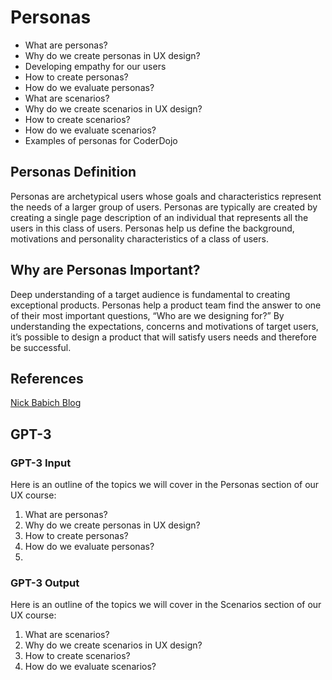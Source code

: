 # Personas

* What are personas?
* Why do we create personas in UX design?
* Developing empathy for our users
* How to create personas?
* How do we evaluate personas?
* What are scenarios?
* Why do we create scenarios in UX design?
* How to create scenarios?
* How do we evaluate scenarios?
* Examples of personas for CoderDojo

## Personas Definition

Personas are archetypical users whose goals and characteristics represent the needs of a larger group of users.  Personas are typically are created by creating a single page description of an individual that represents all the users in this class of users.  Personas help us define the background, motivations and personality characteristics of a class of users.

## Why are Personas Important?
Deep understanding of a target audience is fundamental to creating exceptional products. Personas help a product team find the answer to one of their most important questions, “Who are we designing for?” By understanding the expectations, concerns and motivations of target users, it’s possible to design a product that will satisfy users needs and therefore be successful.


## References

[Nick Babich Blog](https://blog.adobe.com/en/publish/2017/09/29/putting-personas-to-work-in-ux-design-what-they-are-and-why-theyre-important.html#gs.prmfjk)

## GPT-3

### GPT-3 Input
Here is an outline of the topics we will cover in the Personas section of our UX course:

1) What are personas?
2) Why do we create personas in UX design?
3) How to create personas?
4) How do we evaluate personas?
5)

### GPT-3 Output
Here is an outline of the topics we will cover in the Scenarios section of our UX course:
1) What are scenarios?
2) Why do we create scenarios in UX design?
3) How to create scenarios?
4) How do we evaluate scenarios?
